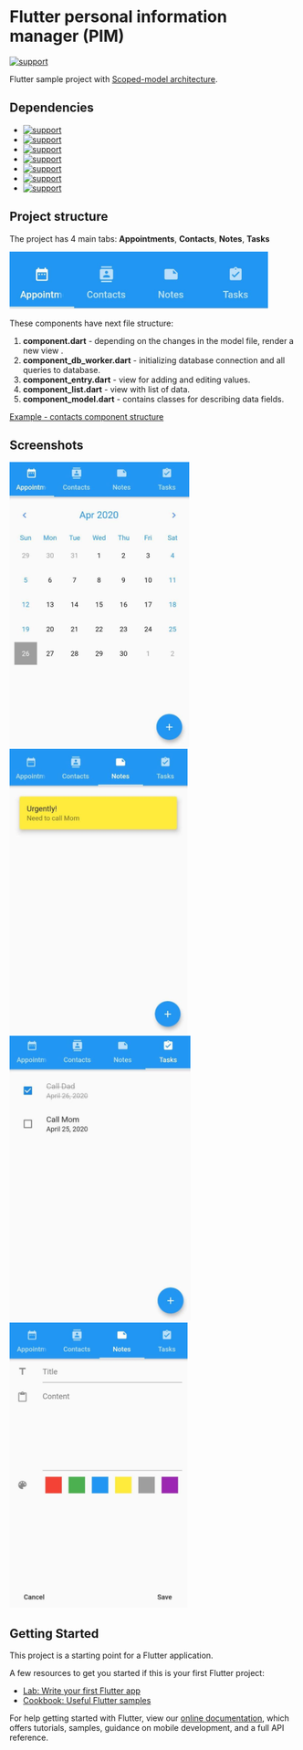 # Flutter personal information manager (PIM)

[![support](https://img.shields.io/badge/platform-flutter%7Cdart%20vm-ff69b4.svg?style=flat-square)](https://github.com/asjqkkkk/todo-list-app)

Flutter sample project with [Scoped-model architecture](https://pub.dev/packages/scoped_model).

## Dependencies

* [![support](https://img.shields.io/badge/scoped__model-1.0.1-brightgreen?style=flat-square)](https://pub.dev/packages/scoped_model)
* [![support](https://img.shields.io/badge/flutter__calendar__carousel-1.3.15%2B3-brightgreen?style=flat-square)](https://pub.dev/packages/flutter_calendar_carousel/versions/1.3.15+3)
* [![support](https://img.shields.io/badge/sqflite-%5E1.3.0-brightgreen?style=flat-square)](https://pub.dev/packages/sqflite/versions/1.3.0)
* [![support](https://img.shields.io/badge/path__provider-%5E1.6.5-brightgreen?style=flat-square)](https://pub.dev/packages/path_provider/versions/1.6.5)
* [![support](https://img.shields.io/badge/flutter__slidable-0.4.9-brightgreen?style=flat-square)](https://pub.dev/packages/flutter_slidable/versions/0.4.9)
* [![support](https://img.shields.io/badge/intl-0.15.7-brightgreen?style=flat-square)](https://pub.dev/packages/intl/versions/0.15.7)
* [![support](https://img.shields.io/badge/image__picker-%5E0.6.5-brightgreen?style=flat-square)](https://pub.dev/packages/image_picker/versions/0.6.5)


## Project structure

The project has 4 main tabs: **Appointments**, **Contacts**, **Notes**, **Tasks**

<img src="https://raw.githubusercontent.com/PopovVA/repo_images/master/tabs.jpg" height="100">

These components have next file structure:
1. **component.dart** - depending on the changes in the model file, render a new view .
2. **component_db_worker.dart** - initializing database connection and all queries to database.
3. **component_entry.dart** - view for adding and editing values.
4. **component_list.dart** - view with list of data.
5. **component_model.dart** - contains classes for describing data fields.

[Example - contacts component structure](https://github.com/PopovVA/pim/tree/master/lib/screens/contacts)

## Screenshots

<img src="https://raw.githubusercontent.com/PopovVA/repo_images/master/app_calendar.jpg" height="500">
<img src="https://raw.githubusercontent.com/PopovVA/repo_images/master/app_notes.jpg" height="500">
<img src="https://raw.githubusercontent.com/PopovVA/repo_images/master/app_tasks.jpg" height="500">
<img src="https://raw.githubusercontent.com/PopovVA/repo_images/master/edit_note.jpg" height="500">

## Getting Started

This project is a starting point for a Flutter application.

A few resources to get you started if this is your first Flutter project:

- [Lab: Write your first Flutter app](https://flutter.dev/docs/get-started/codelab)
- [Cookbook: Useful Flutter samples](https://flutter.dev/docs/cookbook)

For help getting started with Flutter, view our
[online documentation](https://flutter.dev/docs), which offers tutorials,
samples, guidance on mobile development, and a full API reference.
